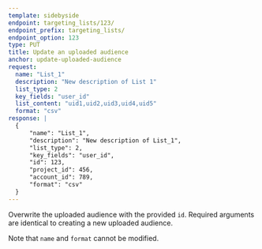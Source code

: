 ```yaml
---
template: sidebyside
endpoint: targeting_lists/123/
endpoint_prefix: targeting_lists/
endpoint_option: 123
type: PUT
title: Update an uploaded audience
anchor: update-uploaded-audience
request:
  name: "List_1"
  description: "New description of List 1"
  list_type: 2
  key_fields: "user_id"
  list_content: "uid1,uid2,uid3,uid4,uid5"
  format: "csv"
response: |
  {
      "name": "List_1",
      "description": "New description of List_1",
      "list_type": 2,
      "key_fields": "user_id",
      "id": 123,
      "project_id": 456,
      "account_id": 789,
      "format": "csv"
  }
---
```


Overwrite the uploaded audience with the provided `id`. Required arguments are identical to creating a new uploaded audience.

Note that `name` and `format` cannot be modified.
